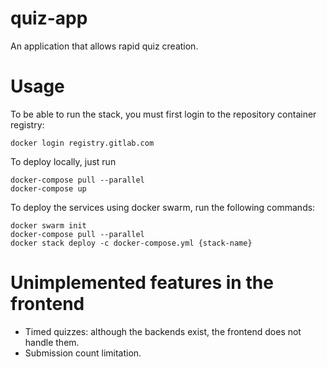 # quiz-app

An application that allows rapid quiz creation.

# Usage

To be able to run the stack, you must first login to the repository container
registry:

```
docker login registry.gitlab.com
```

To deploy locally, just run

```
docker-compose pull --parallel
docker-compose up
```

To deploy the services using docker swarm, run the following commands:

```
docker swarm init
docker-compose pull --parallel
docker stack deploy -c docker-compose.yml {stack-name}
```

# Unimplemented features in the frontend

- Timed quizzes: although the backends exist, the frontend does not handle them.
- Submission count limitation.
